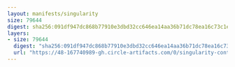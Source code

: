 ```yaml
---
layout: manifests/singularity
size: 79644
digest: sha256:091df947dc868b77910e3dbd32cc646ea14aa36b71dc78ea16c73c1e068b632d
layers:
- size: 79644
  digest: "sha256:091df947dc868b77910e3dbd32cc646ea14aa36b71dc78ea16c73c1e068b632d"
  url: "https://48-167740989-gh.circle-artifacts.com/0/singularity-containers//vanessa/greeting/lolcow/091df947dc868b77910e3dbd32cc646ea14aa36b71dc78ea16c73c1e068b632d.sif"
---
```


